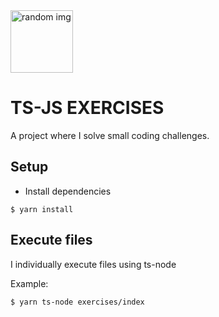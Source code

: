 <img style="width:100px;" src="https://cdn-icons-png.flaticon.com/512/1157/1157109.png" alt="random img" />

# TS-JS EXERCISES

A project where I solve small coding challenges.

## Setup

- Install dependencies

```
$ yarn install
```

## Execute files

I individually execute files using ts-node

Example:

```
$ yarn ts-node exercises/index
```
